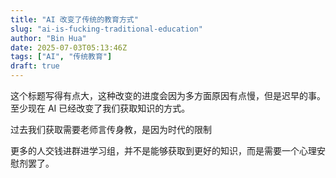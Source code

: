```yaml
---
title: "AI 改变了传统的教育方式"
slug: "ai-is-fucking-traditional-education"
author: "Bin Hua"
date: 2025-07-03T05:13:46Z
tags: ["AI", "传统教育"]
draft: true
---
```


这个标题写得有点大，这种改变的进度会因为多方面原因有点慢，但是迟早的事。至少现在 AI 已经改变了我们获取知识的方式。

过去我们获取需要老师言传身教，是因为时代的限制

更多的人交钱进群进学习组，并不是能够获取到更好的知识，而是需要一个心理安慰剂罢了。
